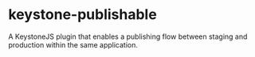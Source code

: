 # keystone-publishable
A KeystoneJS plugin that enables a publishing flow between staging and production within the same application.

